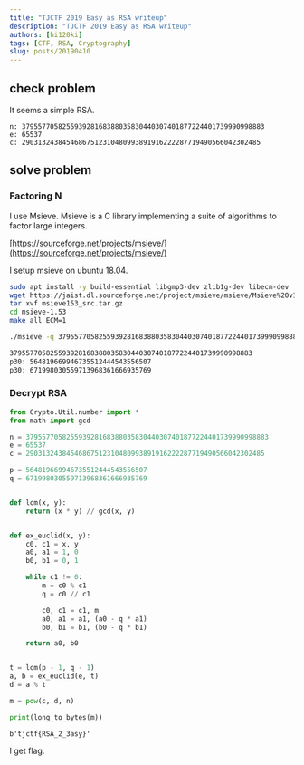 ```yaml
---
title: "TJCTF 2019 Easy as RSA writeup"
description: "TJCTF 2019 Easy as RSA writeup"
authors: [hi120ki]
tags: [CTF, RSA, Cryptography]
slug: posts/20190410
---
```


## check problem

It seems a simple RSA.

<!-- truncate -->

```
n: 379557705825593928168388035830440307401877224401739990998883
e: 65537
c: 29031324384546867512310480993891916222287719490566042302485
```

## solve problem

### Factoring N

I use Msieve. Msieve is a C library implementing a suite of algorithms to factor large integers.

[https://sourceforge.net/projects/msieve/](https://sourceforge.net/projects/msieve/)

I setup msieve on ubuntu 18.04.

```bash
sudo apt install -y build-essential libgmp3-dev zlib1g-dev libecm-dev
wget https://jaist.dl.sourceforge.net/project/msieve/msieve/Msieve%20v1.53/msieve153_src.tar.gz
tar xvf msieve153_src.tar.gz
cd msieve-1.53
make all ECM=1
```

```bash
./msieve -q 379557705825593928168388035830440307401877224401739990998883

379557705825593928168388035830440307401877224401739990998883
p30: 564819669946735512444543556507
p30: 671998030559713968361666935769
```

### Decrypt RSA

```python
from Crypto.Util.number import *
from math import gcd

n = 379557705825593928168388035830440307401877224401739990998883
e = 65537
c = 29031324384546867512310480993891916222287719490566042302485

p = 564819669946735512444543556507
q = 671998030559713968361666935769


def lcm(x, y):
    return (x * y) // gcd(x, y)


def ex_euclid(x, y):
    c0, c1 = x, y
    a0, a1 = 1, 0
    b0, b1 = 0, 1

    while c1 != 0:
        m = c0 % c1
        q = c0 // c1

        c0, c1 = c1, m
        a0, a1 = a1, (a0 - q * a1)
        b0, b1 = b1, (b0 - q * b1)

    return a0, b0


t = lcm(p - 1, q - 1)
a, b = ex_euclid(e, t)
d = a % t

m = pow(c, d, n)

print(long_to_bytes(m))
```

```
b'tjctf{RSA_2_3asy}'
```

I get flag.
